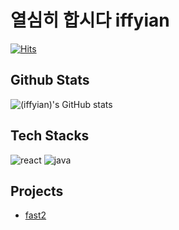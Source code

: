 # 열심히 합시다 iffyian
[![Hits](https://hits.seeyoufarm.com/api/count/incr/badge.svg?url=https%3A%2F%2Fgithub.com%2Fiffyian&count_bg=%2379C83D&title_bg=%23555555&icon=&icon_color=%23E7E7E7&title=hits&edge_flat=false)](https://hits.seeyoufarm.com)

## Github Stats
![(iffyian)'s GitHub stats](https://github-readme-stats.vercel.app/api?username=(iffyian))

## Tech Stacks
![react](https://img.shields.io/badge/React-20232A?style=for-the-badge&logo=react&logoColor=61DAFB)
![java](https://img.shields.io/badge/JavaScript-323330?style=for-the-badge&logo=javascript&logoColor=F7DF1E)

## Projects
* [fast2](https://github.com/iffyian/fast2)
